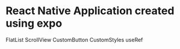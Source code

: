 # React Native Application created using expo
FlatList 
ScrollView
CustomButton
CustomStyles
useRef

